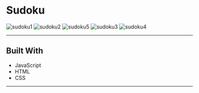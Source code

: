 # Sudoku
![sudoku1](https://user-images.githubusercontent.com/61812199/163851655-c91e42ac-f352-49b0-91e8-168b2c124967.png)
![sudoku2](https://user-images.githubusercontent.com/61812199/163851661-2d4474ad-0274-4614-a85c-82aa91b7b355.png)
![sudoku5](https://user-images.githubusercontent.com/61812199/163851112-f289a1c0-8d0e-422e-b1f1-89eb57221cea.png)
![sudoku3](https://user-images.githubusercontent.com/61812199/163851663-ae2e7f47-7238-4aed-bbd5-cea76d7aad36.png)
![sudoku4](https://user-images.githubusercontent.com/61812199/163851114-7536a7c6-6f61-4b8f-b05e-838e38772771.png)

---
## Built With
* JavaScript
* HTML
* CSS

---
